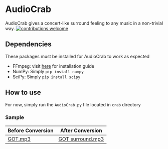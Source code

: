 # AudioCrab
AudioCrab gives a concert-like surround feeling to any music in a non-trivial way.
[![contributions welcome](https://img.shields.io/badge/contributions-welcome-brightgreen.svg?style=flat)](https://github.com/dwyl/esta/issues)

## Dependencies
These packages must be installed for AudioCrab to work as expected

* FFmpeg: visit [here](https://github.com/adaptlearning/adapt_authoring/wiki/Installing-FFmpeg) for installation guide
* NumPy: Simply `pip install numpy`
* SciPy: Simply `pip install scipy`


## How to use
For now, simply run the `AudioCrab.py` file located in `crab` directory

### Sample

|   Before Conversion   |   After Conversion  |
----------------------- | --------------------
|   [GOT.mp3](https://raw.githubusercontent.com/Abdulr-intija/AudioCrab/master/sample/G%20O%20T.mp3)   |   [GOT surround.mp3](https://raw.githubusercontent.com/Abdulr-intija/AudioCrab/master/sample/G%20O%20T%20-%20converted.mp3)   |
